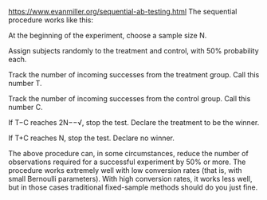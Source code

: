 https://www.evanmiller.org/sequential-ab-testing.html
The sequential procedure works like this:

At the beginning of the experiment, choose a sample size N.

Assign subjects randomly to the treatment and control, with 50% probability each.

Track the number of incoming successes from the treatment group. Call this number T.

Track the number of incoming successes from the control group. Call this number C.

If T−C reaches 2N−−√, stop the test. Declare the treatment to be the winner.

If T+C reaches N, stop the test. Declare no winner.

The above procedure can, in some circumstances, reduce the number of observations required for a successful experiment by 50% or more. The procedure works extremely well with low conversion rates (that is, with small Bernoulli parameters). With high conversion rates, it works less well, but in those cases traditional fixed-sample methods should do you just fine.
